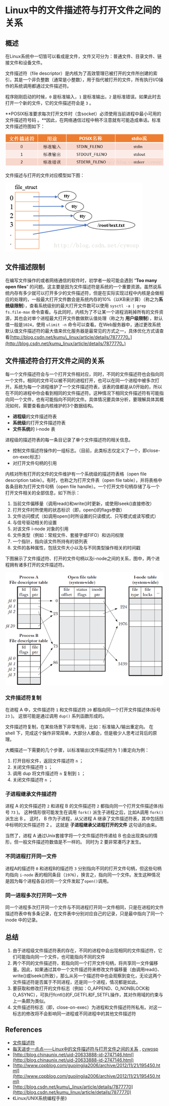 # Linux中的文件描述符与打开文件之间的关系

## 概述

 在Linux系统中一切皆可以看成是文件，文件又可分为：普通文件、目录文件、链接文件和设备文件。

文件描述符（file descriptor）是内核为了高效管理已被打开的文件所创建的索引，其是一个非负整数（通常是小整数），用于指代被打开的文件，所有执行I/O操作的系统调用都通过文件描述符。

程序刚刚启动的时候，`0` 是标准输入，`1` 是标准输出，`2` 是标准错误。如果此时去打开一个新的文件，它的文件描述符会是 `3` 。

**POSIX标准要求每次打开文件时（含socket）必须使用当前进程中最小可用的文件描述符号码 。**因此，在网络通信过程中稍不注意就有可能造成串话。标准文件描述符图如下：

![](../.gitbook/assets/image%20%281%29.png)

文件描述与打开的文件对应模型如下图：

![](../.gitbook/assets/image%20%282%29.png)

## 文件描述限制

在编写文件操作的或者网络通信的软件时，初学者一般可能会遇到 “**Too many open files**” 的问题。这主要是因为文件描述符是系统的一个重要资源。虽然说系统内存有多少就可以打开多少的文件描述符，但是在实际实现过程中内核是会做相应的处理的，一般最大打开文件数会是系统内存的10%（以KB来计算）（称之为**系统级限制**），查看系统级别的最大打开文件数可以使用 `sysctl -a | grep fs.file-max` 命令查看。与此同时，内核为了不让某一个进程消耗掉所有的文件资源，其也会对单个进程最大打开文件数做默认值处理（称之为 **用户级限制**），默认值一般是`1024`，使用 `ulimit -n` 命令可以查看。在Web服务器中，通过更改系统默认值文件描述符的最大值来优化服务器是最常见的方式之一，具体优化方式请查看[http://blog.csdn.net/kumu\_linux/article/details/7877770。](http://blog.csdn.net/kumu_linux/article/details/7877770。)

## 文件描述符合打开文件之间的关系

每一个文件描述符会与一个打开文件相对应，同时，不同的文件描述符也会指向同一个文件。相同的文件可以被不同的进程打开，也可以在同一个进程中被多次打开。系统为每一个进程维护了一个文件描述符表，该表的值都是从0开始的，所以在不同的进程中你会看到相同的文件描述符。这种情况下相同文件描述符有可能指向同一个文件，也有可能指向不同的文件。具体情况要具体分析，要理解具体其概况如何，需要查看由内核维护的3个数据结构。 

* **进程级**的文件描述符表
* **系统级**的打开文件描述符表 
* **文件系统**的 i-node 表

进程级的描述符表的每一条目记录了单个文件描述符的相关信息。 

* 控制文件描述符操作的一组标志。（目前，此类标志仅定义了一个，即close-on-exec标志）
* 对打开文件句柄的引用

内核对所有打开的文件的文件维护有一个系统级的描述符表格（open file description table）。有时，也称之为打开文件表（open file table），并将表格中各条目称为打开文件句柄（open file handle）。一个打开文件句柄存储了与一个打开文件相关的全部信息，如下所示：

1. 当前文件偏移量（调用read\(\)和write\(\)时更新，或使用lseek\(\)直接修改） 
2. 打开文件时所使用的状态标识（即，open\(\)的flags参数）
3. 文件访问模式（如调用open\(\)时所设置的只读模式、只写模式或读写模式）
4. 与信号驱动相关的设置 
5. 对该文件 i-node 对象的引用 
6. 文件类型（例如：常规文件、套接字或FIFO）和访问权限 
7.  一个指针，指向该文件所持有的锁列表 
8. 文件的各种属性，包括文件大小以及与不同类型操作相关的时间戳

下图展示了文件描述符、打开的文件句柄以及i-node之间的关系，图中，两个进程拥有诸多打开的文件描述符。

![](../.gitbook/assets/image%20%284%29.png)

### 文件描述符复制

在进程 A 中，文件描述符 `1` 和文件描述符 `20` 都指向同一个打开文件描述体\(标号 `23` \)。 这很可能是通过调用 `dup()` 系列函数形成的。

文件描述符复制，在某些场景下非常有用，比如：标准输入/输出重定向。 在 shell 下，完成这个操作非常简单，大部分人都会，但是极少人思考过背后的原理。

大概描述一下需要的几个步骤，以标准输出\(文件描述符为 1 \)重定向为例：

1. 打开目标文件，返回文件描述符 `n` ；
2. 关闭文件描述符 `1` ；
3. 调用 dup 将文件描述符 `n` 复制到 `1` ；
4. 关闭文件描述符 `n` ；

### 子进程继承文件描述符

进程 A 的文件描述符 `2` 和进程 B 的文件描述符 `2` 都指向同一个打开文件描述体\(标号 `73` \)。 这种情形很可能发生在调用 `fork()` 派生子进程之后，比如A调用 `fork()` 派生出 B 。 这时， B 作为子进程，从父进程 A 继承了文件描述符表，其中包括图中标明的文件描述符 2 。 这就是 **子进程继承父进程打开的文件** 这句话的由来。

当然了，进程 A 通过Unix套接字将一个文件描述符传递给 B 也会出现类似的情形，但一般文件描述符数值是不一样的。 同时为 2 要非常凑巧才发生。

### 不同进程打开同一文件

进程A的描述符 `0` 和进程B的描述符 `3` 分别指向不同的打开文件句柄，但这些句柄均指向 `i-node` 表的相同条目（`1976`），换言之，指向同一个文件。发生这种情况是因为每个进程各自对同一个文件发起了`open()`调用。

### 同一进程多次打开同一文件

同一个进程多次打开同一个文件与不同进程打开同一文件相同，只是在进程的文件描述符表中有多条记录，在文件表中分别对应自己的记录，只是最中指向了同一个 inode 中的记录。 

## 总结

1. 由于进程级文件描述符表的存在，不同的进程中会出现相同的文件描述符，它们可能指向同一个文件，也可能指向不同的文件
2. 两个不同的文件描述符，若指向同一个打开文件句柄，将共享同一文件偏移量。因此，如果通过其中一个文件描述符来修改文件偏移量（由调用read\(\)、write\(\)或lseek\(\)所致），那么从另一个描述符中也会观察到变化，无论这两个文件描述符是否属于不同进程，还是同一个进程，情况都是如此。
3. 要获取和修改打开的文件标志（例如：O\_APPEND、O\_NONBLOCK和O\_ASYNC），可执行fcntl\(\)的F\_GETFL和F\_SETFL操作，其对作用域的约束与上一条颇为类似。
4. 文件描述符标志（即，close-on-exec）为进程和文件描述符所私有。对这一标志的修改将不会影响同一进程或不同进程中的其他文件描述符

## References

* [文件描述符](https://linux.fasionchan.com/zh_CN/latest/system-programming/file-io/file-descriptor.html)
* [每天进步一点点——Linux中的文件描述符与打开文件之间的关系](https://blog.csdn.net/cywosp/article/details/38965239) ,  [cywosp](https://blog.csdn.net/cywosp)
* [http://blog.chinaunix.net/uid-20633888-id-2747146.html](http://blog.chinaunix.net/uid-20633888-id-2747146.html) 
* [http://www.cppblog.com/guojingjia2006/archive/2012/11/21/195450.html](http://www.cppblog.com/guojingjia2006/archive/2012/11/21/195450.html) 
* [http://blog.csdn.net/kumu\_linux/article/details/7877770](http://blog.csdn.net/kumu_linux/article/details/7877770)
* 《Linux/UNIX系统编程手册》

